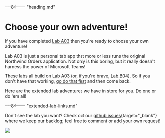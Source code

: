 ---8<--- "heading.md"

# Choose your own adventure!

If you have completed [Lab A03](./A03-after-apply-styling.md) then you're ready to choose your own adventure!

Lab A03 is just a personal tab app that more or less runs the original Northwind Orders application. Not only is this boring, but it really doesn't harness the power of Microsoft Teams!

These labs all build on Lab A03 (or, if you're brave, [Lab B04](../bespoke/B04-after-apply-styling.md)). So if you don't have that working, [go do that first](../index.md#path-a-start-with-azure-ad) and then come back.

Here are the extended lab adventures we have in store for you. Do one or do 'em all!

---8<--- "extended-lab-links.md"

Don't see the lab you want? Check out our [github issues](https://github.com/microsoft/app-camp/issues?q=is%3Aopen+is%3Aissue+label%3A%22new+lab+request%22){target="_blank"} where we keep our backlog; feel free to comment or add your own request!

<img src="https://pnptelemetry.azurewebsites.net/app-camp/labs/extended-labs" />
